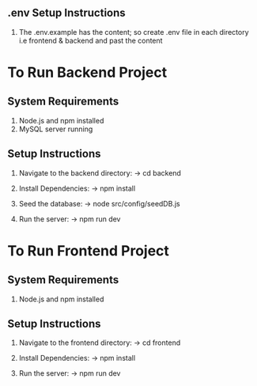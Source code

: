 ## .env Setup Instructions

1. The .env.example has the content; so create .env file in each directory i.e frontend & backend and past the content

# To Run Backend Project

## System Requirements

1. Node.js and npm installed
2. MySQL server running

## Setup Instructions

1. Navigate to the backend directory:
   -> cd backend

2. Install Dependencies:
   -> npm install

3. Seed the database:
   -> node src/config/seedDB.js

4. Run the server:
   -> npm run dev

# To Run Frontend Project

## System Requirements

1. Node.js and npm installed

## Setup Instructions

1. Navigate to the frontend directory:
   -> cd frontend

2. Install Dependencies:
   -> npm install

3. Run the server:
   -> npm run dev
